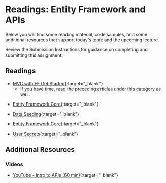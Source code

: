 # Readings: Entity Framework and APIs

Below you will find some reading material, code samples, and some additional resources that support today's topic and the upcoming lecture.

Review the Submission Instructions for guidance on completing and submitting this assignment.

## Readings

- [MVC with EF Get Started](https://docs.microsoft.com/en-us/aspnet/core/data/ef-mvc/intro){:target="_blank"}
  - If you have time, read the preceding articles under this category as well.

<!-- Mix it up! Create the questions with pointed answers, fill in the blank, or opinion/open ended -->

- [Entity Framework Core](https://docs.microsoft.com/en-us/ef/core/){:target="_blank"}

<!-- Mix it up! Create the questions with pointed answers, fill in the blank, or opinion/open ended -->

- [Data Seeding](https://docs.microsoft.com/en-us/ef/core/modeling/data-seeding){:target="_blank"}

<!-- Mix it up! Create the questions with pointed answers, fill in the blank, or opinion/open ended -->

- [Entity Framework Core](https://docs.microsoft.com/en-us/aspnet/core/data/ef-rp/intro?view=aspnetcore-2.1&tabs=visual-studio){:target="_blank"}

<!-- Mix it up! Create the questions with pointed answers, fill in the blank, or opinion/open ended -->

- [User Secrets](../../resources/user-secrets.md){:target="_blank"}

<!-- Mix it up! Create the questions with pointed answers, fill in the blank, or opinion/open ended -->

<!-- NOTE: "additional resources" may not be relevant for every class. Omit this section or any of the sections below if you don't have anything for your students here -->

## Additional Resources

### Videos

- [YouTube - Intro to APIs (60 min)](https://youtu.be/aIkpVzqLuhA){:target="_blank"}

<!-- Mix it up! Create the questions with pointed answers, fill in the blank, or opinion/open ended -->
